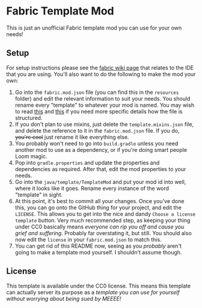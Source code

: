# Fabric Template Mod
This is just an unofficial Fabric template mod you can use for your own needs!

## Setup
For setup instructions please see the [fabric wiki page](https://fabricmc.net/wiki/tutorial:setup) that relates to the IDE that you are using. You'll also want to do the following to make the mod your own:
1. Go into the `fabric.mod.json` file (you can find this in the `resources` folder) and edit the relevant information to suit your needs. You should rename every "template" to whatever your mod is named. You may wish to read [this](https://fabricmc.net/wiki/documentation:fabric_mod_json) and [this](https://fabricmc.net/wiki/documentation:fabric_mod_json_spec) if you need more specific details how the file is structured.
2. If you don't plan to use mixins, just delete the `template.mixins.json` file, and delete the reference to it in the `fabric.mod.json` file. If you do, ~~you're cool~~ just rename it like everything else.
3. You probably won't need to go into `build.gradle` unless you need another mod to use as a dependency, or if you're doing smart people Loom magic. 
4. Pop into `gradle.properties` and update the properties and dependencies as required. After that, edit the mod properties to your needs.
5. Go into the `java/template/TemplateMod` and put your mod id into well, where it looks like it goes. Rename every instance of the word "template" in sight.
6. At this point, it's best to commit all your changes. Once you've done this, you can go onto the GitHub thing for your project, and edit the `LICENSE`. This allows you to get into the nice and dandy `Choose a license template` button. Very much recommended step, as keeping your thing under CC0 basically means _everyone can rip you off and cause you grief and suffering._ Probably far overstating it, but still. You should also now edit the `license` in your `fabric.mod.json` to match this.
7. You can get rid of this README now, seeing as you _probably_ aren't going to make a template mod yourself. I shouldn't assume though.

## License
This template is available under the CC0 license. This means this template can actually server its purpose as a _template you can use for yourself without worrying about being sued by MEEEE!_